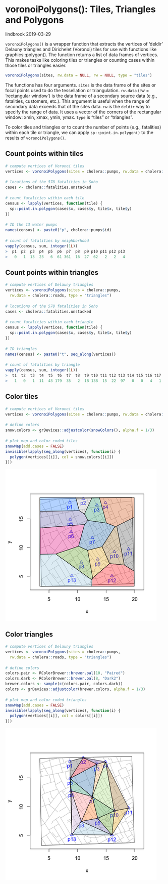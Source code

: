 voronoiPolygons(): Tiles, Triangles and Polygons
================
lindbrook
2019-03-29

`voronoiPolygons()` is a wrapper function that extracts the vertices of
‘deldir’ Delauny triangles and Dirichelet (Voronoi) tiles for use with
functions like graphics::polygon(). The function returns a list of data
frames of vertices. This makes tasks like coloring tiles or triangles or
counting cases within those tiles or triangles easier.

``` r
voronoiPolygons(sites, rw.data = NULL, rw = NULL, type = "tiles")
```

The functions has four arguments. `sites` is the data frame of the sites
or focal points used to do the tessellation or triangulation. `rw.data`
(rw = ‘rectangular window’) is the data frame of a secondary source data
(e.g., fatalities, customers, etc.). This argument is useful when the
range of secondary data exceeds that of the sites data. `rw` is the
`deldir` way to specify the range of data. It uses a vector of the
corners of the rectangular window: xmin, xmax, ymin, ymax. `type` is
“tiles” or “triangles”.

To color tiles and triangles or to count the number of points (e.g.,
fatalities) within each tile or triangle, we can apply
`sp::point.in.polygon()` to the results of `voronoiPolygons()`.

## Count points within tiles

``` r
# compute vertices of Voronoi tiles
vertices <- voronoiPolygons(sites = cholera::pumps, rw.data = cholera::roads)

# locations of the 578 fatalities in Soho
cases <- cholera::fatalities.unstacked

# count fatalities within each tile
census <- lapply(vertices, function(tile) {
  sp::point.in.polygon(cases$x, cases$y, tile$x, tile$y)
})

# ID the 13 water pumps
names(census) <- paste0("p", cholera::pumps$id)

# count of fatalities by neighborhood
vapply(census, sum, integer(1L))
>  p1  p2  p3  p4  p5  p6  p7  p8  p9 p10 p11 p12 p13 
>   0   1  13  23   6  61 361  16  27  62   2   2   4
```

## Count points within triangles

``` r
# compute vertices of Delauny triangles
vertices <- voronoiPolygons(sites = cholera::pumps,
  rw.data = cholera::roads, type = "triangles")

# locations of the 578 fatalities in Soho
cases <- cholera::fatalities.unstacked

# count fatalities within each triangle
census <- lapply(vertices, function(tile) {
  sp::point.in.polygon(cases$x, cases$y, tile$x, tile$y)
})

# ID triangles
names(census) <- paste0("t", seq_along(vertices))

# count of fatalities by triangle
vapply(census, sum, integer(1L))
>  t1  t2  t3  t4  t5  t6  t7  t8  t9 t10 t11 t12 t13 t14 t15 t16 t17 
>   1   0   1  11  43 179  35   2  18 138  15  22  97   0   0   4   1
```

## Color tiles

``` r
# compute vertices of Voronoi tiles
vertices <- voronoiPolygons(sites = cholera::pumps, rw.data = cholera::roads)

# define colors
snow.colors <- grDevices::adjustcolor(snowColors(), alpha.f = 1/3)

# plot map and color coded tiles
snowMap(add.cases = FALSE)
invisible(lapply(seq_along(vertices), function(i) {
  polygon(vertices[[i]], col = snow.colors[[i]])
}))
```

<img src="tiles.polygons_files/figure-gfm/coloring_tiles-1.png" style="display: block; margin: auto auto auto 0;" />

## Color triangles

``` r
# compute vertices of Delauny triangles
vertices <- voronoiPolygons(sites = cholera::pumps,
  rw.data = cholera::roads, type = "triangles")

# define colors
colors.pair <- RColorBrewer::brewer.pal(10, "Paired")
colors.dark <- RColorBrewer::brewer.pal(8, "Dark2")
brewer.colors <- sample(c(colors.pair, colors.dark))
colors <- grDevices::adjustcolor(brewer.colors, alpha.f = 1/3)

# plot map and color coded triangles
snowMap(add.cases = FALSE)
invisible(lapply(seq_along(vertices), function(i) {
  polygon(vertices[[i]], col = colors[[i]])
}))
```

<img src="tiles.polygons_files/figure-gfm/coloring_triangles-1.png" style="display: block; margin: auto auto auto 0;" />
